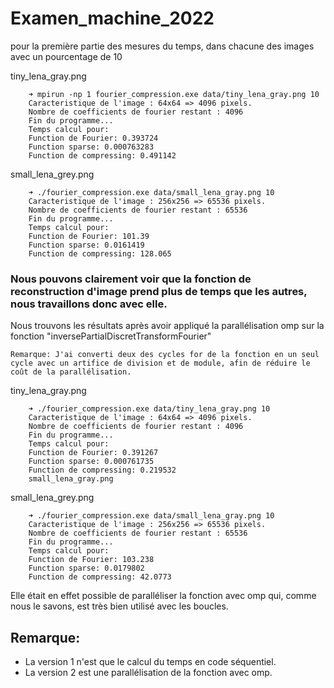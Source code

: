 # Examen_machine_2022

pour la première partie des mesures du temps, dans chacune des images avec un pourcentage de 10

tiny_lena_gray.png

        ➜ mpirun -np 1 fourier_compression.exe data/tiny_lena_gray.png 10
        Caracteristique de l'image : 64x64 => 4096 pixels.
        Nombre de coefficients de fourier restant : 4096
        Fin du programme...
        Temps calcul pour: 
        Function de Fourier: 0.393724
        Function sparse: 0.000763283
        Function de compressing: 0.491142

 small_lena_grey.png

        ➜ ./fourier_compression.exe data/small_lena_gray.png 10
        Caracteristique de l'image : 256x256 => 65536 pixels.
        Nombre de coefficients de fourier restant : 65536
        Fin du programme...
        Temps calcul pour: 
        Function de Fourier: 101.39
        Function sparse: 0.0161419
        Function de compressing: 128.065

### Nous pouvons clairement voir que la fonction de reconstruction d'image prend plus de temps que les autres, nous travaillons donc avec elle.

Nous trouvons les résultats après avoir appliqué la parallélisation omp sur la fonction "inversePartialDiscretTransformFourier"

    Remarque: J'ai converti deux des cycles for de la fonction en un seul cycle avec un artifice de division et de module, afin de réduire le coût de la parallélisation.

tiny_lena_gray.png
  
        ➜ ./fourier_compression.exe data/tiny_lena_gray.png 10       
        Caracteristique de l'image : 64x64 => 4096 pixels.
        Nombre de coefficients de fourier restant : 4096
        Fin du programme...
        Temps calcul pour: 
        Function de Fourier: 0.391267
        Function sparse: 0.000761735
        Function de compressing: 0.219532
        small_lena_gray.png

small_lena_grey.png

        ➜ ./fourier_compression.exe data/small_lena_gray.png 10
        Caracteristique de l'image : 256x256 => 65536 pixels.
        Nombre de coefficients de fourier restant : 65536
        Fin du programme...
        Temps calcul pour: 
        Function de Fourier: 103.238
        Function sparse: 0.0179802
        Function de compressing: 42.0773        

Elle était en effet possible de paralléliser la fonction avec omp qui, comme nous le savons, est très bien utilisé avec les boucles.
    

## Remarque:
- La version 1 n'est que le calcul du temps en code séquentiel.
- La version 2 est une parallélisation de la fonction avec omp.